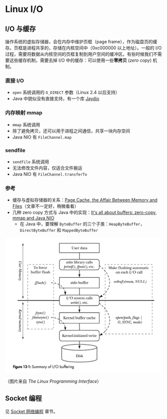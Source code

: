 # Linux I/O

## I/O 与缓存

操作系统的虚拟存储器，会在内存中维护页框（page frame），作为磁盘页的缓存。页框是进程共享的，存储在内核空间中（0xc000000 以上地址）。一般的 I/O 过程，需要将数据从内核空间的页框复制到用户空间的缓冲区。有些时候我们不需要这些缓存机制，需要去掉 I/O 中的缓存：可以使用一些**零拷贝** (_zero copy_) 机制。

### 直接 I/O

+ `open` 系统调用的 `O_DIRECT` 参数（Linux 2.4 以后支持）
+ Java 中貌似没有直接支持，有一个库 [Jaydio](https://github.com/smacke/jaydio)

### 内存映射 mmap

+ `mmap` 系统调用
+ 除了避免拷贝，还可以用于进程之间通信，共享一块内存空间
+ Java NIO 有 `FileChannel.map`

### sendfile

+ `sendfile` 系统调用
+ 无法修改文件内容，仅适合文件搬运
+ Java NIO 有 `FileChannel.transferTo`

### 参考

+ 缓存与虚拟存储器的关系：[Page Cache, the Affair Between Memory and Files](https://manybutfinite.com/post/page-cache-the-affair-between-memory-and-files/)（文章不一定好，稍微看看）
+ 几种 zero copy 方式与 Java 中的实现：[It's all about buffers: zero-copy, mmap and Java NIO](https://xunnanxu.github.io/2016/09/10/It-s-all-about-buffers-zero-copy-mmap-and-Java-NIO/)
  + 在 Java 中，要理解 `ByteBuffer` 的三个子类：`HeapByteBuffer`，`DirectByteBuffer` 和 `MappedByteBuffer`

![I/O buffering](img/io-buffering.png)

（图片来自 _The Linux Programming Interface_）

## Socket 编程

见 [Socket 网络编程](../chapter-network/socket.md) 章节。

